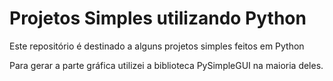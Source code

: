 # Projetos Simples utilizando Python
Este repositório é destinado a alguns projetos simples feitos em Python

Para gerar a parte gráfica utilizei a biblioteca PySimpleGUI na maioria deles.

